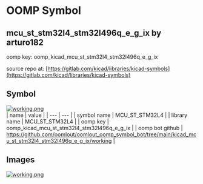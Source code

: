 # OOMP Symbol  
## mcu_st_stm32l4_stm32l496q_e_g_ix  by arturo182  
  
oomp key: oomp_kicad_mcu_st_stm32l4_stm32l496q_e_g_ix  
  
source repo at: [https://gitlab.com/kicad/libraries/kicad-symbols](https://gitlab.com/kicad/libraries/kicad-symbols)  
## Symbol  
  
[![working.png](working_600.png)](working.png)  
| name | value | 
| --- | --- | 
| symbol name | MCU_ST_STM32L4 | 
| library name | MCU_ST_STM32L4 | 
| oomp key | oomp_kicad_mcu_st_stm32l4_stm32l496q_e_g_ix | 
| oomp bot github | https://github.com/oomlout/oomlout_oomp_symbol_bot/tree/main/kicad_mcu_st_stm32l4_stm32l496q_e_g_ix/working | 
## Images  
  
[![working.png](working_140.png)](working.png)  
